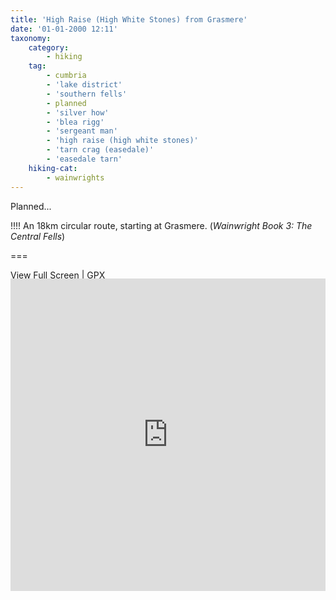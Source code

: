 ```yaml
---
title: 'High Raise (High White Stones) from Grasmere'
date: '01-01-2000 12:11'
taxonomy:
    category:
        - hiking
    tag:
        - cumbria
        - 'lake district'
        - 'southern fells'
        - planned
        - 'silver how'
        - 'blea rigg'
        - 'sergeant man'
        - 'high raise (high white stones)'
        - 'tarn crag (easedale)'
        - 'easedale tarn'
    hiking-cat:
        - wainwrights
---
```


Planned...

!!!! An 18km circular route, starting at Grasmere. (_Wainwright Book 3: The Central Fells_)

===

[View Full Screen](https://map.mootparadox.com/full/highraise-plan) | [GPX](https://map.mootparadox.com/gpx/highraise-plan)  
<p><iframe src="https://map.mootparadox.com/embed/highraise-plan" height="500" width="100%" style="border:none; margin-top:-1.2em;"></iframe></p>